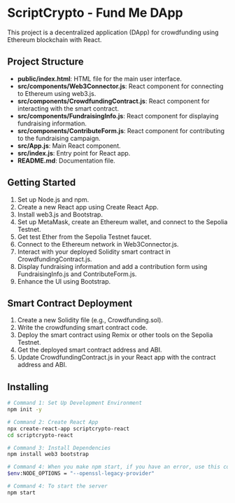 # ScriptCrypto - Fund Me DApp

This project is a decentralized application (DApp) for crowdfunding using Ethereum blockchain with React.

## Project Structure

- **public/index.html**: HTML file for the main user interface.
- **src/components/Web3Connector.js**: React component for connecting to Ethereum using web3.js.
- **src/components/CrowdfundingContract.js**: React component for interacting with the smart contract.
- **src/components/FundraisingInfo.js**: React component for displaying fundraising information.
- **src/components/ContributeForm.js**: React component for contributing to the fundraising campaign.
- **src/App.js**: Main React component.
- **src/index.js**: Entry point for React app.
- **README.md**: Documentation file.

## Getting Started

1. Set up Node.js and npm.
2. Create a new React app using Create React App.
3. Install web3.js and Bootstrap.
4. Set up MetaMask, create an Ethereum wallet, and connect to the Sepolia Testnet.
5. Get test Ether from the Sepolia Testnet faucet.
6. Connect to the Ethereum network in Web3Connector.js.
7. Interact with your deployed Solidity smart contract in CrowdfundingContract.js.
8. Display fundraising information and add a contribution form using FundraisingInfo.js and ContributeForm.js.
9. Enhance the UI using Bootstrap.

## Smart Contract Deployment

1. Create a new Solidity file (e.g., Crowdfunding.sol).
2. Write the crowdfunding smart contract code.
3. Deploy the smart contract using Remix or other tools on the Sepolia Testnet.
4. Get the deployed smart contract address and ABI.
5. Update CrowdfundingContract.js in your React app with the contract address and ABI.

## Installing

```bash
# Command 1: Set Up Development Environment
npm init -y

# Command 2: Create React App
npx create-react-app scriptcrypto-react
cd scriptcrypto-react

# Command 3: Install Dependencies
npm install web3 bootstrap

# Command 4: When you make npm start, if you have an error, use this command:
$env:NODE_OPTIONS = "--openssl-legacy-provider"

# Command 4: To start the server
npm start
